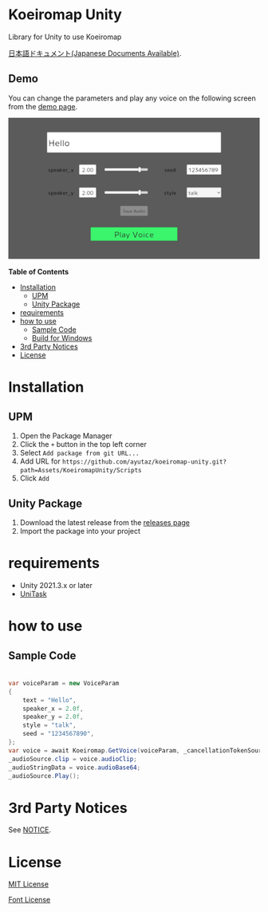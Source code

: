 # Koeiromap Unity

Library for Unity to use Koeiromap

[日本語ドキュメント(Japanese Documents Available)](README_JP.md).

## Demo

You can change the parameters and play any voice on the following screen from the [demo page](https://ayutaz.github.io/koeiromap-unity/WebGL/).

![](Docs/demo_en.jpg)

<!-- START doctoc generated TOC please keep comment here to allow auto update -->
<!-- DON'T EDIT THIS SECTION, INSTEAD RE-RUN doctoc TO UPDATE -->
**Table of Contents**

- [Installation](#installation)
  - [UPM](#upm)
  - [Unity Package](#unity-package)
- [requirements](#requirements)
- [how to use](#how-to-use)
  - [Sample Code](#sample-code)
  - [Build for Windows](#build-for-windows)
- [3rd Party Notices](#3rd-party-notices)
- [License](#license)

<!-- END doctoc generated TOC please keep comment here to allow auto update -->

# Installation
## UPM
1. Open the Package Manager
2. Click the `+` button in the top left corner
3. Select `Add package from git URL...`
4. Add URL for `https://github.com/ayutaz/koeiromap-unity.git?path=Assets/KoeiromapUnity/Scripts`
5. Click `Add`

## Unity Package
1. Download the latest release from the [releases page](https://github.com/ayutaz/koeiromap-unity/releases)
2. Import the package into your project

# requirements
* Unity 2021.3.x or later
* [UniTask](https://github.com/Cysharp/UniTask)

# how to use

## Sample Code

``` csharp

var voiceParam = new VoiceParam
{
    text = "Hello",
    speaker_x = 2.0f,
    speaker_y = 2.0f,
    style = "talk",
    seed = "1234567890",
};
var voice = await Koeiromap.GetVoice(voiceParam, _cancellationTokenSource.Token);
_audioSource.clip = voice.audioClip;
_audioStringData = voice.audioBase64;
_audioSource.Play();

```

# 3rd Party Notices

See [NOTICE](NOTICE.md).

# License

[MIT License](https://github.com/ayutaz/koeiromap-unity/LICENSE)

[Font License](https://github.com/coz-m/MPLUS_FONTS/blob/master/OFL.txt)